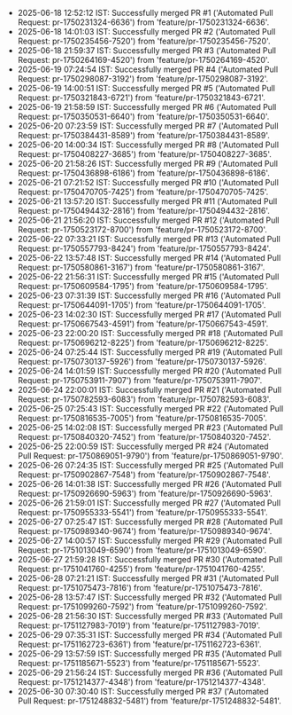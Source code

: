 
- 2025-06-18 12:52:12 IST: Successfully merged PR #1 ('Automated Pull Request: pr-1750231324-6636') from 'feature/pr-1750231324-6636'.
- 2025-06-18 14:01:03 IST: Successfully merged PR #2 ('Automated Pull Request: pr-1750235456-7520') from 'feature/pr-1750235456-7520'.
- 2025-06-18 21:59:37 IST: Successfully merged PR #3 ('Automated Pull Request: pr-1750264169-4520') from 'feature/pr-1750264169-4520'.
- 2025-06-19 07:24:54 IST: Successfully merged PR #4 ('Automated Pull Request: pr-1750298087-3192') from 'feature/pr-1750298087-3192'.
- 2025-06-19 14:00:51 IST: Successfully merged PR #5 ('Automated Pull Request: pr-1750321843-6721') from 'feature/pr-1750321843-6721'.
- 2025-06-19 21:58:59 IST: Successfully merged PR #6 ('Automated Pull Request: pr-1750350531-6640') from 'feature/pr-1750350531-6640'.
- 2025-06-20 07:23:59 IST: Successfully merged PR #7 ('Automated Pull Request: pr-1750384431-8589') from 'feature/pr-1750384431-8589'.
- 2025-06-20 14:00:34 IST: Successfully merged PR #8 ('Automated Pull Request: pr-1750408227-3685') from 'feature/pr-1750408227-3685'.
- 2025-06-20 21:58:26 IST: Successfully merged PR #9 ('Automated Pull Request: pr-1750436898-6186') from 'feature/pr-1750436898-6186'.
- 2025-06-21 07:21:52 IST: Successfully merged PR #10 ('Automated Pull Request: pr-1750470705-7425') from 'feature/pr-1750470705-7425'.
- 2025-06-21 13:57:20 IST: Successfully merged PR #11 ('Automated Pull Request: pr-1750494432-2816') from 'feature/pr-1750494432-2816'.
- 2025-06-21 21:56:20 IST: Successfully merged PR #12 ('Automated Pull Request: pr-1750523172-8700') from 'feature/pr-1750523172-8700'.
- 2025-06-22 07:33:21 IST: Successfully merged PR #13 ('Automated Pull Request: pr-1750557793-8424') from 'feature/pr-1750557793-8424'.
- 2025-06-22 13:57:48 IST: Successfully merged PR #14 ('Automated Pull Request: pr-1750580861-3167') from 'feature/pr-1750580861-3167'.
- 2025-06-22 21:56:31 IST: Successfully merged PR #15 ('Automated Pull Request: pr-1750609584-1795') from 'feature/pr-1750609584-1795'.
- 2025-06-23 07:31:39 IST: Successfully merged PR #16 ('Automated Pull Request: pr-1750644091-1705') from 'feature/pr-1750644091-1705'.
- 2025-06-23 14:02:30 IST: Successfully merged PR #17 ('Automated Pull Request: pr-1750667543-4591') from 'feature/pr-1750667543-4591'.
- 2025-06-23 22:00:20 IST: Successfully merged PR #18 ('Automated Pull Request: pr-1750696212-8225') from 'feature/pr-1750696212-8225'.
- 2025-06-24 07:25:44 IST: Successfully merged PR #19 ('Automated Pull Request: pr-1750730137-5926') from 'feature/pr-1750730137-5926'.
- 2025-06-24 14:01:59 IST: Successfully merged PR #20 ('Automated Pull Request: pr-1750753911-7907') from 'feature/pr-1750753911-7907'.
- 2025-06-24 22:00:01 IST: Successfully merged PR #21 ('Automated Pull Request: pr-1750782593-6083') from 'feature/pr-1750782593-6083'.
- 2025-06-25 07:25:43 IST: Successfully merged PR #22 ('Automated Pull Request: pr-1750816535-7005') from 'feature/pr-1750816535-7005'.
- 2025-06-25 14:02:08 IST: Successfully merged PR #23 ('Automated Pull Request: pr-1750840320-7452') from 'feature/pr-1750840320-7452'.
- 2025-06-25 22:00:59 IST: Successfully merged PR #24 ('Automated Pull Request: pr-1750869051-9790') from 'feature/pr-1750869051-9790'.
- 2025-06-26 07:24:35 IST: Successfully merged PR #25 ('Automated Pull Request: pr-1750902867-7548') from 'feature/pr-1750902867-7548'.
- 2025-06-26 14:01:38 IST: Successfully merged PR #26 ('Automated Pull Request: pr-1750926690-5963') from 'feature/pr-1750926690-5963'.
- 2025-06-26 21:59:01 IST: Successfully merged PR #27 ('Automated Pull Request: pr-1750955333-5541') from 'feature/pr-1750955333-5541'.
- 2025-06-27 07:25:47 IST: Successfully merged PR #28 ('Automated Pull Request: pr-1750989340-9674') from 'feature/pr-1750989340-9674'.
- 2025-06-27 14:00:57 IST: Successfully merged PR #29 ('Automated Pull Request: pr-1751013049-6590') from 'feature/pr-1751013049-6590'.
- 2025-06-27 21:59:28 IST: Successfully merged PR #30 ('Automated Pull Request: pr-1751041760-4255') from 'feature/pr-1751041760-4255'.
- 2025-06-28 07:21:21 IST: Successfully merged PR #31 ('Automated Pull Request: pr-1751075473-7816') from 'feature/pr-1751075473-7816'.
- 2025-06-28 13:57:47 IST: Successfully merged PR #32 ('Automated Pull Request: pr-1751099260-7592') from 'feature/pr-1751099260-7592'.
- 2025-06-28 21:56:30 IST: Successfully merged PR #33 ('Automated Pull Request: pr-1751127983-7019') from 'feature/pr-1751127983-7019'.
- 2025-06-29 07:35:31 IST: Successfully merged PR #34 ('Automated Pull Request: pr-1751162723-6361') from 'feature/pr-1751162723-6361'.
- 2025-06-29 13:57:59 IST: Successfully merged PR #35 ('Automated Pull Request: pr-1751185671-5523') from 'feature/pr-1751185671-5523'.
- 2025-06-29 21:56:24 IST: Successfully merged PR #36 ('Automated Pull Request: pr-1751214377-4348') from 'feature/pr-1751214377-4348'.
- 2025-06-30 07:30:40 IST: Successfully merged PR #37 ('Automated Pull Request: pr-1751248832-5481') from 'feature/pr-1751248832-5481'.
